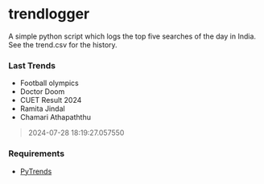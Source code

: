 # trendlogger
A simple python script which logs the top five searches of the day in India.<br>See the trend.csv for the history.<br>

<!-- Last Trends -->
### Last Trends
* Football olympics
* Doctor Doom
* CUET Result 2024
* Ramita Jindal
* Chamari Athapaththu
> 2024-07-28 18:19:27.057550

<!-- Requirements -->
### Requirements
* [PyTrends](https://github.com/dreyco676/pytrends)
